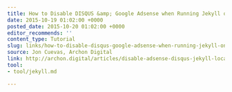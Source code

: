 ```yaml
---
title: How to Disable DISQUS &amp; Google Adsense when Running Jekyll on Localhost
date: 2015-10-19 01:02:00 +0000
posted_date: 2015-10-20 01:02:00 +0000
editor_recommends: ''
content_type: Tutorial
slug: links/how-to-disable-disqus-google-adsense-when-running-jekyll-on-localhost
source: Jon Cuevas, Archon Digital
link: http://archon.digital/articles/disable-adsense-disqus-jekyll-localhost/
tool:
- tool/jekyll.md

---
```

